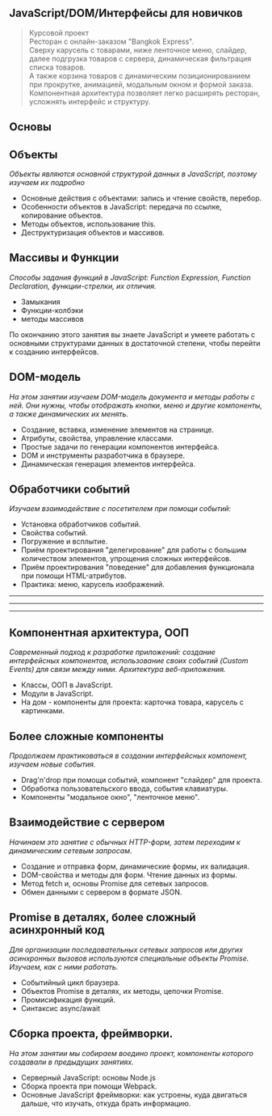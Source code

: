 ## JavaScript/​DOM/​Интерфейсы для новичков ##
> Курсовой проект  
>Ресторан с онлайн-заказом "Bangkok Express".  
>Сверху карусель с товарами, ниже ленточное меню, слайдер, далее подгрузка товаров с сервера, динамическая фильтрация списка товаров.  
>А также корзина товаров с динамическим позиционированием при прокрутке, анимацией, модальным окном и формой заказа.  
>Компонентная архитектура позволяет легко расширять ресторан, усложнять интерфейс и структуру.  


**Основы**   
----------
**Объекты**  
----------
_Объекты являются основной структурой данных в JavaScript, поэтому изучаем их подробно_
- Основные действия с объектами: запись и чтение свойств, перебор.
- Особенности объектов в JavaScript: передача по ссылке, копирование объектов.
- Методы объектов, использование this.
- Деструктуризация объектов и массивов.

**Массивы и Функции**
---------------------
_Способы задания функций в JavaScript: Function Expression, Function Declaration, функции-стрелки, их отличия._

- Замыкания
- Функции-колбэки
- методы массивов

По окончанию этого занятия вы знаете JavaScript и умеете работать с основными структурами данных в достаточной степени, чтобы перейти к созданию интерфейсов.

**DOM-модель**
---------------
_На этом занятии изучаем DOM-модель документа и методы работы с ней. Они нужны, чтобы отображать кнопки, меню и другие компоненты, а также динамических их менять._

- Создание, вставка, изменение элементов на странице.
- Атрибуты, свойства, управление классами.
- Простые задачи по генерации компонентов интерфейса.
- DOM и инструменты разработчика в браузере.
- Динамическая генерация элементов интерфейса.

**Обработчики событий**
-----------------------
_Изучаем взаимодействие с посетителем при помощи событий:_

- Установка обработчиков событий.
- Свойства событий.
- Погружение и всплытие.
- Приём проектирования "делегирование" для работы с большим количеством элементов, упрощения сложных интерфейсов.
- Приём проектирования "поведение" для добавления функционала при помощи HTML-атрибутов.
- Практика: меню, карусель изображений.

-----------------------------
-----------------------------
-----------------------------

**Компонентная архитектура, ООП**
--------------------------------
_Современный подход к разработке приложений: создание интерфейсных компонентов, использование своих событий (Custom Events) для связи между ними. Архитектура веб-приложения._

- Классы, ООП в JavaScript.
- Модули в JavaScript.
- На дом - компоненты для проекта: карточка товара, карусель с картинками.

**Более сложные компоненты**
------------------
_Продолжаем практиковаться в создании интерфейсных компонент, изучаем новые события._

- Drag'n'drop при помощи событий, компонент "слайдер" для проекта.
- Обработка пользовательского ввода, события клавиатуры.
- Компоненты "модальное окно", "ленточное меню".

**Взаимодействие с сервером**
------------
_Начинаем это занятие с обычных HTTP-форм, затем переходим к динамическим сетевым запросам._

- Создание и отправка форм, динамические формы, их валидация.
- DOM-свойства и методы для форм. Чтение данных из формы.
- Метод fetch и, основы Promise для сетевых запросов.
- Обмен данными с сервером в формате JSON.

**Promise в деталях, более сложный асинхронный код**
------------
_Для организации последовательных сетевых запросов или других асинхронных вызовов используются специальные объекты Promise. Изучаем, как с ними работать._

- Событийный цикл браузера.
- Объектов Promise в деталях, их методы, цепочки Promise.
- Промисификация функций.
- Синтаксис async/await

**Сборка проекта, фреймворки.**
----------
_На этом занятии мы собираем воедино проект, компоненты которого создавали в предыдущих занятиях._

- Серверный JavaScript: основы Node.js
- Сборка проекта при помощи Webpack.
- Основные JavaScript фреймворки: как устроены, куда двигаться дальше, что изучать, откуда брать информацию.
